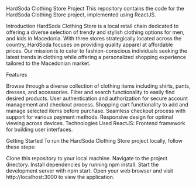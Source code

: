 HardSoda Clothing Store Project
This repository contains the code for the HardSoda Clothing Store project, implemented using ReactJS.

Introduction
HardSoda Clothing Store is a local retail chain dedicated to offering a diverse selection of trendy and stylish clothing options for men, and kids in Macedonia. With three stores strategically located across the country, 
HardSoda focuses on providing quality apparel at affordable prices. Our mission is to cater to fashion-conscious individuals seeking the latest trends in clothing while offering a personalized shopping experience tailored to the Macedonian market.



Features

Browse through a diverse collection of clothing items including shirts, pants, dresses, and accessories.
Filter and search functionality to easily find desired products.
User authentication and authorization for secure account management and checkout process.
Shopping cart functionality to add and manage selected items before purchase.
Seamless checkout process with support for various payment methods.
Responsive design for optimal viewing across devices.
Technologies Used
ReactJS: Frontend framework for building user interfaces.


Getting Started
To run the HardSoda Clothing Store project locally, follow these steps:

Clone this repository to your local machine.
Navigate to the project directory.
Install dependencies by running npm install.
Start the development server with npm start.
Open your web browser and visit http://localhost:3000 to view the application.
